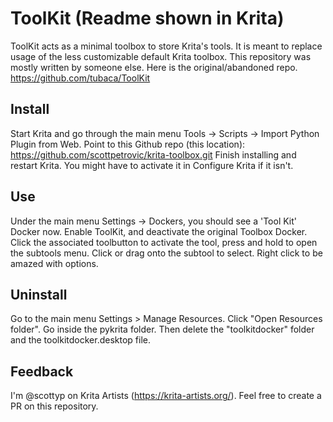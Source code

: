 # ToolKit (Readme shown in Krita)
ToolKit acts as a minimal toolbox to store Krita's tools. It is meant to replace usage of the less customizable default Krita toolbox. This repository was mostly written by someone else. Here is the original/abandoned repo. https://github.com/tubaca/ToolKit

## Install 
Start Krita and go through the main menu Tools -> Scripts -> Import Python Plugin from Web.
Point to this Github repo (this location): https://github.com/scottpetrovic/krita-toolbox.git
Finish installing and restart Krita. You might have to activate it in Configure Krita if it isn't.

## Use
Under the main menu Settings -> Dockers, you should see a 'Tool Kit' Docker now.
Enable ToolKit, and deactivate the original Toolbox Docker.
Click the associated toolbutton to activate the tool, press and hold to open the subtools menu.
Click or drag onto the subtool to select.
Right click to be amazed with options.

## Uninstall
Go to the main menu Settings > Manage Resources. Click "Open Resources folder". Go inside the pykrita folder. Then delete the "toolkitdocker" folder and the toolkitdocker.desktop file.

## Feedback
I'm @scottyp on Krita Artists (https://krita-artists.org/). Feel free to create a PR on this repository.
